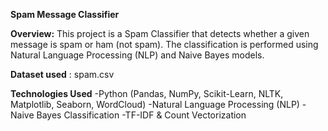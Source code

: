 **Spam Message Classifier**

**Overview:**
This project is a Spam Classifier that detects whether a given message is spam or ham (not spam). 
The classification is performed using Natural Language Processing (NLP) and Naive Bayes models. 

**Dataset used** : spam.csv

**Technologies Used**
-Python (Pandas, NumPy, Scikit-Learn, NLTK, Matplotlib, Seaborn, WordCloud)
-Natural Language Processing (NLP)
-Naive Bayes Classification
-TF-IDF & Count Vectorization
